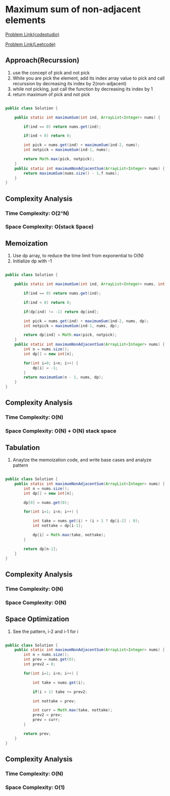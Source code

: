 # Maximum sum of non-adjacent elements

[Problem Link(codestudio)](https://www.codingninjas.com/studio/problems/maximum-sum-of-non-adjacent-elements_843261?utm_source=striver&utm_medium=website&utm_campaign=a_zcoursetuf&leftPanelTabValue=PROBLEM)

[Problem Link(Leetcode)](https://leetcode.com/problems/house-robber/)

## Approach(Recurssion)

1. use the concept of pick and not pick
2. While you are pick the element, add its index array value to pick and call recurssion by decreasing its index by 2(non-adjacent)
3. while not picking, just call the function by decreasing its index by 1
4. return maximum of pick and not pick

```Java

public class Solution {

	public static int maximumSum(int ind, ArrayList<Integer> nums) {

		if(ind == 0) return nums.get(ind);

		if(ind < 0) return 0;

		int pick = nums.get(ind) + maximumSum(ind-2, nums);
		int notpick = maximumSum(ind-1, nums);

		return Math.max(pick, notpick);
	}
	public static int maximumNonAdjacentSum(ArrayList<Integer> nums) {
		return maximumSum(nums.size() - 1,f nums);
	}
}
```

## Complexity Analysis

### Time Complexity: O(2^N)

### Space Complexity: O(stack Space)

## Memoization

1. Use dp array, to reduce the time limit from exponential to O(N)
2. Initialize dp with -1

```Java

public class Solution {

	public static int maximumSum(int ind, ArrayList<Integer> nums, int dp[]) {

		if(ind == 0) return nums.get(ind);

		if(ind < 0) return 0;

		if(dp[ind] != -1) return dp[ind];

		int pick = nums.get(ind) + maximumSum(ind-2, nums, dp);
		int notpick = maximumSum(ind-1, nums, dp);

		return dp[ind] = Math.max(pick, notpick);
	}
	public static int maximumNonAdjacentSum(ArrayList<Integer> nums) {
		int n = nums.size();
		int dp[] = new int[n];

		for(int i=0; i<n; i++) {
			dp[i] = -1;
		}
		return maximumSum(n - 1, nums, dp);
	}
}
```

## Complexity Analysis

### Time Complexity: O(N)

### Space Complexity: O(N) + O(N) stack space

## Tabulation

1. Anaylze the memoization code, and write base cases and analyze pattern

```Java

public class Solution {
	public static int maximumNonAdjacentSum(ArrayList<Integer> nums) {
		int n = nums.size();
		int dp[] = new int[n];

		dp[0] = nums.get(0);

		for(int i=1; i<n; i++) {

			int take = nums.get(i) + (i > 1 ? dp[i-2] : 0);
			int nottake = dp[i-1];

			dp[i] = Math.max(take, nottake);
		}

		return dp[n-1];
	}
}
```

## Complexity Analysis

### Time Complexity: O(N)

### Space Complexity: O(N)

## Space Optimization

1. See the pattern, i-2 and i-1 for i

```Java

public class Solution {
	public static int maximumNonAdjacentSum(ArrayList<Integer> nums) {
		int n = nums.size();
		int prev = nums.get(0);
		int prev2 = 0;

		for(int i=1; i<n; i++) {

			int take = nums.get(i);

			if(i > 1) take += prev2;

			int nottake = prev;

			int curr = Math.max(take, nottake);
			prev2 = prev;
			prev = curr;
		}

		return prev;
	}
}

```

## Complexity Analysis

### Time Complexity: O(N)

### Space Complexity: O(1)
